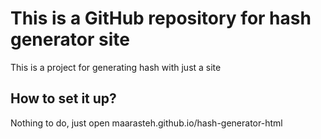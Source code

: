 # This is a GitHub repository for hash generator site
This is a project for generating hash with just a site
## How to set it up?
Nothing to do, just open maarasteh.github.io/hash-generator-html
